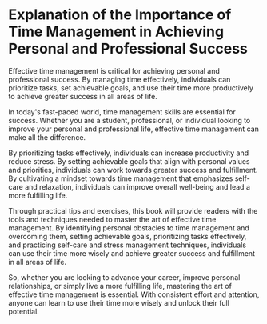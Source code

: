Explanation of the Importance of Time Management in Achieving Personal and Professional Success
=============================================================================================================

Effective time management is critical for achieving personal and professional success. By managing time effectively, individuals can prioritize tasks, set achievable goals, and use their time more productively to achieve greater success in all areas of life.

In today's fast-paced world, time management skills are essential for success. Whether you are a student, professional, or individual looking to improve your personal and professional life, effective time management can make all the difference.

By prioritizing tasks effectively, individuals can increase productivity and reduce stress. By setting achievable goals that align with personal values and priorities, individuals can work towards greater success and fulfillment. By cultivating a mindset towards time management that emphasizes self-care and relaxation, individuals can improve overall well-being and lead a more fulfilling life.

Through practical tips and exercises, this book will provide readers with the tools and techniques needed to master the art of effective time management. By identifying personal obstacles to time management and overcoming them, setting achievable goals, prioritizing tasks effectively, and practicing self-care and stress management techniques, individuals can use their time more wisely and achieve greater success and fulfillment in all areas of life.

So, whether you are looking to advance your career, improve personal relationships, or simply live a more fulfilling life, mastering the art of effective time management is essential. With consistent effort and attention, anyone can learn to use their time more wisely and unlock their full potential.
